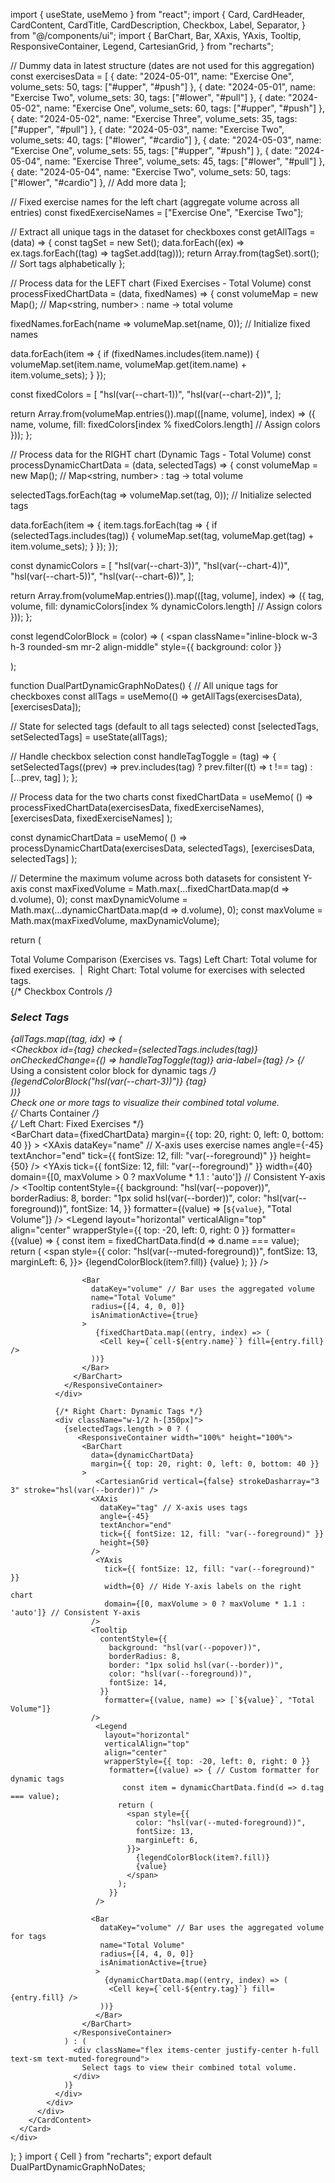 
import { useState, useMemo } from "react";
import {
  Card,
  CardHeader,
  CardContent,
  CardTitle,
  CardDescription,
  Checkbox,
  Label,
  Separator,
} from "@/components/ui";
import {
  BarChart,
  Bar,
  XAxis,
  YAxis,
  Tooltip,
  ResponsiveContainer,
  Legend,
  CartesianGrid,
} from "recharts";

// Dummy data in latest structure (dates are not used for this aggregation)
const exercisesData = [
  { date: "2024-05-01", name: "Exercise One", volume_sets: 50, tags: ["#upper", "#push"] },
  { date: "2024-05-01", name: "Exercise Two", volume_sets: 30, tags: ["#lower", "#pull"] },
  { date: "2024-05-02", name: "Exercise One", volume_sets: 60, tags: ["#upper", "#push"] },
  { date: "2024-05-02", name: "Exercise Three", volume_sets: 35, tags: ["#upper", "#pull"] },
  { date: "2024-05-03", name: "Exercise Two", volume_sets: 40, tags: ["#lower", "#cardio"] },
  { date: "2024-05-03", name: "Exercise One", volume_sets: 55, tags: ["#upper", "#push"] },
  { date: "2024-05-04", name: "Exercise Three", volume_sets: 45, tags: ["#lower", "#pull"] },
  { date: "2024-05-04", name: "Exercise Two", volume_sets: 50, tags: ["#lower", "#cardio"] },
  // Add more data
];

// Fixed exercise names for the left chart (aggregate volume across all entries)
const fixedExerciseNames = ["Exercise One", "Exercise Two"];

// Extract all unique tags in the dataset for checkboxes
const getAllTags = (data) => {
  const tagSet = new Set();
  data.forEach((ex) => ex.tags.forEach((tag) => tagSet.add(tag)));
  return Array.from(tagSet).sort(); // Sort tags alphabetically
};

// Process data for the LEFT chart (Fixed Exercises - Total Volume)
const processFixedChartData = (data, fixedNames) => {
  const volumeMap = new Map(); // Map<string, number> : name -> total volume

  fixedNames.forEach(name => volumeMap.set(name, 0)); // Initialize fixed names

  data.forEach(item => {
    if (fixedNames.includes(item.name)) {
      volumeMap.set(item.name, volumeMap.get(item.name) + item.volume_sets);
    }
  });

  const fixedColors = [
      "hsl(var(--chart-1))",
      "hsl(var(--chart-2))",
  ];

  return Array.from(volumeMap.entries()).map(([name, volume], index) => ({
    name,
    volume,
    fill: fixedColors[index % fixedColors.length] // Assign colors
  }));
};

// Process data for the RIGHT chart (Dynamic Tags - Total Volume)
const processDynamicChartData = (data, selectedTags) => {
  const volumeMap = new Map(); // Map<string, number> : tag -> total volume

  selectedTags.forEach(tag => volumeMap.set(tag, 0)); // Initialize selected tags

  data.forEach(item => {
    item.tags.forEach(tag => {
      if (selectedTags.includes(tag)) {
        volumeMap.set(tag, volumeMap.get(tag) + item.volume_sets);
      }
    });
  });

  const dynamicColors = [
    "hsl(var(--chart-3))",
    "hsl(var(--chart-4))",
    "hsl(var(--chart-5))",
    "hsl(var(--chart-6))",
  ];

  return Array.from(volumeMap.entries()).map(([tag, volume], index) => ({
    tag,
    volume,
    fill: dynamicColors[index % dynamicColors.length] // Assign colors
  }));
};

const legendColorBlock = (color) => (
  <span
    className="inline-block w-3 h-3 rounded-sm mr-2 align-middle"
    style={{ background: color }}
  ></span>
);

function DualPartDynamicGraphNoDates() {
  // All unique tags for checkboxes
  const allTags = useMemo(() => getAllTags(exercisesData), [exercisesData]);

  // State for selected tags (default to all tags selected)
  const [selectedTags, setSelectedTags] = useState(allTags);

  // Handle checkbox selection
  const handleTagToggle = (tag) => {
    setSelectedTags((prev) =>
      prev.includes(tag) ? prev.filter((t) => t !== tag) : [...prev, tag]
    );
  };

  // Process data for the two charts
  const fixedChartData = useMemo(
    () => processFixedChartData(exercisesData, fixedExerciseNames),
    [exercisesData, fixedExerciseNames]
  );

  const dynamicChartData = useMemo(
    () => processDynamicChartData(exercisesData, selectedTags),
    [exercisesData, selectedTags]
  );

  // Determine the maximum volume across both datasets for consistent Y-axis
  const maxFixedVolume = Math.max(...fixedChartData.map(d => d.volume), 0);
  const maxDynamicVolume = Math.max(...dynamicChartData.map(d => d.volume), 0);
  const maxVolume = Math.max(maxFixedVolume, maxDynamicVolume);

  return (
    <div className="flex min-h-screen bg-background text-foreground items-center justify-center px-2 py-8">
      <Card className="max-w-5xl w-full shadow-xl rounded-xl border bg-card">
        <CardHeader>
          <CardTitle className="text-xl md:text-2xl">Total Volume Comparison (Exercises vs. Tags)</CardTitle>
          <CardDescription>
            Left Chart: Total volume for fixed exercises. &nbsp;|&nbsp; Right Chart: Total volume for exercises with selected tags.
          </CardDescription>
        </CardHeader>
        <CardContent>
          <div className="flex flex-col lg:flex-row gap-4 lg:gap-8">
            {/* Checkbox Controls */}
            <div className="w-full lg:w-1/4 flex flex-col gap-2 items-start pt-1">
              <h3 className="text-md font-semibold mb-1">Select Tags</h3>
              {allTags.map((tag, idx) => (
                <div key={tag} className="flex items-center gap-2">
                  <Checkbox
                    id={tag}
                    checked={selectedTags.includes(tag)}
                    onCheckedChange={() => handleTagToggle(tag)}
                    aria-label={tag}
                  />
                  <Label htmlFor={tag}>
                     {/* Using a consistent color block for dynamic tags */}
                    {legendColorBlock("hsl(var(--chart-3))")}
                    {tag}
                  </Label>
                </div>
              ))}
              <Separator className="my-2" />
              <div className="text-xs text-muted-foreground">
                Check one or more tags to visualize their combined total volume.
              </div>
            </div>
            {/* Charts Container */}
            <div className="flex flex-1 gap-2">
              {/* Left Chart: Fixed Exercises */}
              <div className="w-1/2 h-[350px]">
                <ResponsiveContainer width="100%" height="100%">
                  <BarChart
                    data={fixedChartData}
                    margin={{ top: 20, right: 0, left: 0, bottom: 40 }}
                  >
                     <CartesianGrid vertical={false} strokeDasharray="3 3" stroke="hsl(var(--border))" />
                    <XAxis
                      dataKey="name" // X-axis uses exercise names
                      angle={-45}
                      textAnchor="end"
                      tick={{ fontSize: 12, fill: "var(--foreground)" }}
                      height={50}
                    />
                     <YAxis
                        tick={{ fontSize: 12, fill: "var(--foreground)" }}
                        width={40}
                        domain={[0, maxVolume > 0 ? maxVolume * 1.1 : 'auto']} // Consistent Y-axis
                      />
                    <Tooltip
                      contentStyle={{
                        background: "hsl(var(--popover))",
                        borderRadius: 8,
                        border: "1px solid hsl(var(--border))",
                        color: "hsl(var(--foreground))",
                        fontSize: 14,
                      }}
                      formatter={(value) => [`${value}`, "Total Volume"]}
                    />
                     <Legend
                        layout="horizontal"
                        verticalAlign="top"
                        align="center"
                         wrapperStyle={{ top: -20, left: 0, right: 0 }}
                         formatter={(value) => {
                           const item = fixedChartData.find(d => d.name === value);
                           return (
                             <span style={{
                               color: "hsl(var(--muted-foreground))",
                               fontSize: 13,
                               marginLeft: 6,
                             }}>
                               {legendColorBlock(item?.fill)}
                               {value}
                             </span>
                           );
                         }}
                      />

                    <Bar
                      dataKey="volume" // Bar uses the aggregated volume
                      name="Total Volume"
                      radius={[4, 4, 0, 0]}
                      isAnimationActive={true}
                    >
                       {fixedChartData.map((entry, index) => (
                        <Cell key={`cell-${entry.name}`} fill={entry.fill} />
                      ))}
                    </Bar>
                  </BarChart>
                </ResponsiveContainer>
              </div>

              {/* Right Chart: Dynamic Tags */}
              <div className="w-1/2 h-[350px]">
                {selectedTags.length > 0 ? (
                   <ResponsiveContainer width="100%" height="100%">
                    <BarChart
                      data={dynamicChartData}
                      margin={{ top: 20, right: 0, left: 0, bottom: 40 }}
                    >
                       <CartesianGrid vertical={false} strokeDasharray="3 3" stroke="hsl(var(--border))" />
                      <XAxis
                        dataKey="tag" // X-axis uses tags
                        angle={-45}
                        textAnchor="end"
                        tick={{ fontSize: 12, fill: "var(--foreground)" }}
                        height={50}
                      />
                       <YAxis
                         tick={{ fontSize: 12, fill: "var(--foreground)" }}
                         width={0} // Hide Y-axis labels on the right chart
                         domain={[0, maxVolume > 0 ? maxVolume * 1.1 : 'auto']} // Consistent Y-axis
                      />
                      <Tooltip
                        contentStyle={{
                          background: "hsl(var(--popover))",
                          borderRadius: 8,
                          border: "1px solid hsl(var(--border))",
                          color: "hsl(var(--foreground))",
                          fontSize: 14,
                        }}
                         formatter={(value, name) => [`${value}`, "Total Volume"]}
                      />
                       <Legend
                         layout="horizontal"
                         verticalAlign="top"
                         align="center"
                         wrapperStyle={{ top: -20, left: 0, right: 0 }}
                          formatter={(value) => { // Custom formatter for dynamic tags
                             const item = dynamicChartData.find(d => d.tag === value);
                            return (
                              <span style={{
                                color: "hsl(var(--muted-foreground))",
                                fontSize: 13,
                                marginLeft: 6,
                              }}>
                                {legendColorBlock(item?.fill)}
                                {value}
                              </span>
                            );
                          }}
                       />

                      <Bar
                        dataKey="volume" // Bar uses the aggregated volume for tags
                        name="Total Volume"
                        radius={[4, 4, 0, 0]}
                        isAnimationActive={true}
                       >
                         {dynamicChartData.map((entry, index) => (
                          <Cell key={`cell-${entry.tag}`} fill={entry.fill} />
                        ))}
                       </Bar>
                    </BarChart>
                  </ResponsiveContainer>
                ) : (
                  <div className="flex items-center justify-center h-full text-sm text-muted-foreground">
                    Select tags to view their combined total volume.
                  </div>
                )}
              </div>
            </div>
          </div>
        </CardContent>
      </Card>
    </div>
  );
}
import { Cell } from "recharts";
export default DualPartDynamicGraphNoDates;

